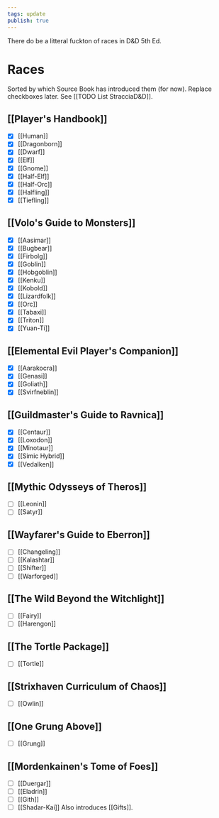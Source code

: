 ```yaml
---
tags: update
publish: true
---
```

There do be a litteral fuckton of races in D&D 5th Ed.
# Races
Sorted by which Source Book has introduced them (for now).
Replace checkboxes later. See [[TODO List StracciaD&D]].
## [[Player's Handbook]]
- [x] [[Human]]
- [x] [[Dragonborn]]
- [x] [[Dwarf]]
- [x] [[Elf]]
- [x] [[Gnome]]
- [x] [[Half-Elf]]
- [x] [[Half-Orc]]
- [x] [[Halfling]]
- [x] [[Tiefling]]
## [[Volo's Guide to Monsters]]
- [x] [[Aasimar]]
- [x] [[Bugbear]]
- [x] [[Firbolg]]
- [x] [[Goblin]]
- [x] [[Hobgoblin]]
- [x] [[Kenku]]
- [x] [[Kobold]]
- [x] [[Lizardfolk]]
- [x] [[Orc]]
- [x] [[Tabaxi]]
- [x] [[Triton]]
- [x] [[Yuan-Ti]]
## [[Elemental Evil Player's Companion]]
- [x] [[Aarakocra]]
- [x] [[Genasi]]
- [x] [[Goliath]]
- [x] [[Svirfneblin]]
## [[Guildmaster's Guide to Ravnica]]
- [x] [[Centaur]]
- [x] [[Loxodon]]
- [x] [[Minotaur]]
- [x] [[Simic Hybrid]]
- [x] [[Vedalken]]
## [[Mythic Odysseys of Theros]]
- [ ] [[Leonin]]
- [ ] [[Satyr]]
## [[Wayfarer's Guide to Eberron]]
- [ ] [[Changeling]]
- [ ] [[Kalashtar]]
- [ ] [[Shifter]]
- [ ] [[Warforged]]
## [[The Wild Beyond the Witchlight]]
- [ ] [[Fairy]]
- [ ] [[Harengon]]
## [[The Tortle Package]]
- [ ] [[Tortle]]
## [[Strixhaven Curriculum of Chaos]]
- [ ] [[Owlin]]
## [[One Grung Above]]
- [ ] [[Grung]]
## [[Mordenkainen's Tome of Foes]]
- [ ] [[Duergar]]
- [ ] [[Eladrin]]
- [ ] [[Gith]]
- [ ] [[Shadar-Kai]]
Also introduces [[Gifts]].
